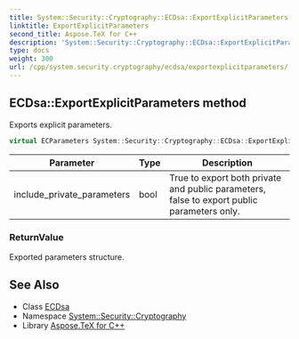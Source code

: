 ```yaml
---
title: System::Security::Cryptography::ECDsa::ExportExplicitParameters method
linktitle: ExportExplicitParameters
second_title: Aspose.TeX for C++
description: 'System::Security::Cryptography::ECDsa::ExportExplicitParameters method. Exports explicit parameters in C++.'
type: docs
weight: 300
url: /cpp/system.security.cryptography/ecdsa/exportexplicitparameters/
---
```

## ECDsa::ExportExplicitParameters method


Exports explicit parameters.

```cpp
virtual ECParameters System::Security::Cryptography::ECDsa::ExportExplicitParameters(bool include_private_parameters)
```


| Parameter | Type | Description |
| --- | --- | --- |
| include_private_parameters | bool | True to export both private and public parameters, false to export public parameters only. |

### ReturnValue

Exported parameters structure.

## See Also

* Class [ECDsa](../)
* Namespace [System::Security::Cryptography](../../)
* Library [Aspose.TeX for C++](../../../)
